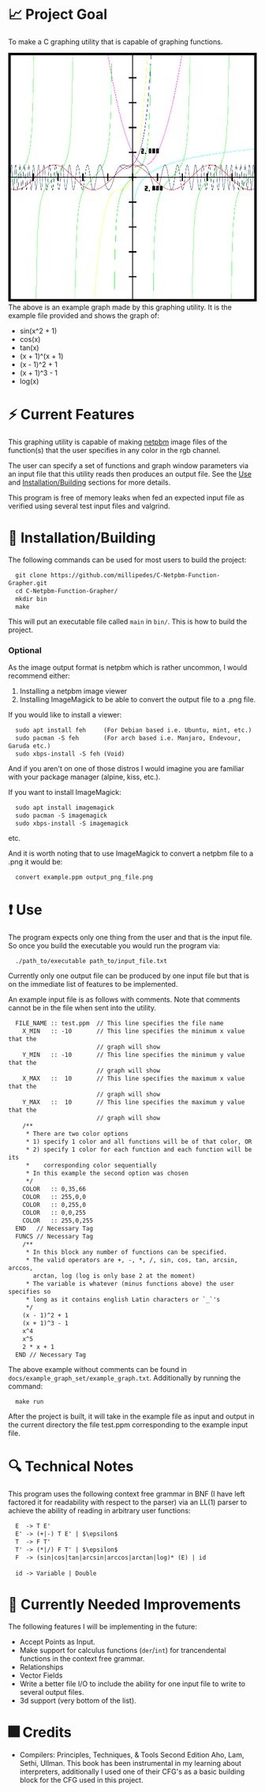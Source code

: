 # :chart_with_upwards_trend: Project Goal
To make a C graphing utility that is capable of graphing functions.

![image](./docs/figures/test.png)
The above is an example graph made by this graphing utility.  It is the example
file provided and shows the graph of:
- sin(x^2 + 1)
- cos(x)
- tan(x)
- (x + 1)^(x + 1)
- (x - 1)^2 + 1
- (x + 1)^3 - 1
- log(x)

# :zap: Current Features
This graphing utility is capable of making [netpbm](https://en.wikipedia.org/wiki/Netpbm)
image files of the function(s) that the user specifies in any color in the rgb
channel.

The user can specify a set of functions and graph window parameters via an input
file that this  utility reads then produces an output file. See the
[Use](https://github.com/millipedes/C-Netpbm-Function-Grapher#exclamation-use)
and
[Installation/Building](https://github.com/millipedes/C-Netpbm-Function-Grapher#minidisc-installationbuilding)
sections for more details.

This program is free of memory leaks when fed an expected input file as verified
using several test input files and valgrind.

# :minidisc: Installation/Building
The following commands can be used for most users to build the project:
```
  git clone https://github.com/millipedes/C-Netpbm-Function-Grapher.git
  cd C-Netpbm-Function-Grapher/
  mkdir bin
  make
```
This will put an executable file called `main` in `bin/`. This is how to build
the project.

### Optional
As the image output format is netpbm which is rather uncommon, I would
recommend either:
1) Installing a netpbm image viewer
2) Installing ImageMagick to be able to convert the output file to a .png file.

If you would like to install a viewer:
```
  sudo apt install feh     (For Debian based i.e. Ubuntu, mint, etc.)
  sudo pacman -S feh       (For arch based i.e. Manjaro, Endevour, Garuda etc.)
  sudo xbps-install -S feh (Void)
```
And if you aren't on one of those distros I would imagine you are familiar with
your package manager (alpine, kiss, etc.).

If you want to install ImageMagick:
```
  sudo apt install imagemagick
  sudo pacman -S imagemagick
  sudo xbps-install -S imagemagick
```
etc.

And it is worth noting that to use ImageMagick to convert a netpbm file to a
.png it would be:
```
  convert example.ppm output_png_file.png
```

# :exclamation: Use
The program expects only one thing from the user and that is the input file.  So
once you build the executable you would run the program via:
```
  ./path_to/executable path_to/input_file.txt
```

Currently only one output file can be produced by one input file but that is on
the immediate list of features to be implemented.

An example input file is as follows with comments. Note that comments cannot be
in the file when sent into the utility.
```
  FILE_NAME :: test.ppm  // This line specifies the file name
    X_MIN   :: -10       // This line specifies the minimum x value that the
                         // graph will show
    Y_MIN   :: -10       // This line specifies the minimum y value that the
                         // graph will show
    X_MAX   ::  10       // This line specifies the maximum x value that the
                         // graph will show
    Y_MAX   ::  10       // This line specifies the maximum y value that the
                         // graph will show
    /**
     * There are two color options
     * 1) specify 1 color and all functions will be of that color, OR
     * 2) specify 1 color for each function and each function will be its
     *    corresponding color sequentially
     * In this example the second option was chosen
     */
    COLOR   :: 0,35,66
    COLOR   :: 255,0,0
    COLOR   :: 0,255,0
    COLOR   :: 0,0,255
    COLOR   :: 255,0,255
  END   // Necessary Tag
  FUNCS // Necessary Tag
    /**
     * In this block any number of functions can be specified.
     * The valid operators are +, -, *, /, sin, cos, tan, arcsin, arccos,
       arctan, log (log is only base 2 at the moment)
     * The variable is whatever (minus functions above) the user specifies so
     * long as it contains english Latin characters or `_`'s
     */
    (x - 1)^2 + 1
    (x + 1)^3 - 1
    x^4
    x^5
    2 * x + 1
  END // Necessary Tag
```
The above example without comments can be found in
`docs/example_graph_set/example_graph.txt`.  Additionally by running the
command:
```
  make run
```
After the project is built, it will take in the example file as input and output
in the current directory the file test.ppm corresponding to the example input
file.

# :mag: Technical Notes
This program uses the following context free grammar in BNF (I have left
factored it for readability with respect to the parser) via an LL(1) parser to
achieve the ability of reading in arbitrary user functions:
```
  E  -> T E'
  E' -> (+|-) T E' | $\epsilon$
  T  -> F T'
  T' -> (*|/) F T' | $\epsilon$
  F  -> (sin|cos|tan|arcsin|arccos|arctan|log)* (E) | id
  
  id -> Variable | Double
```

# :turtle: Currently Needed Improvements
The following features I will be implementing in the future:
- Accept Points as Input.
- Make support for calculus functions (`der`/`int`) for trancendental functions
  in the context free grammar.
- Relationships
- Vector Fields
- Write a better file I/O to include the ability for one input file to write to
  several output files.
- 3d support (very bottom of the list).

# :fireworks: Credits
- Compilers: Principles, Techniques, & Tools Second Edition Aho, Lam, Sethi,
  Ullman.  This book has been instrumental in my learning about interpreters,
  additionally I used one of their CFG's as a basic building block for the CFG
  used in this project.
